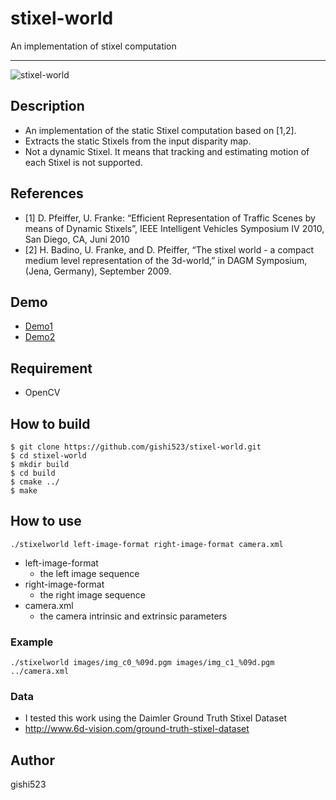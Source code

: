 # stixel-world
An implementation of stixel computation

---

![stixel-world](https://github.com/gishi523/stixel-world/wiki/images/stixels.png)

## Description
- An implementation of the static Stixel computation based on [1,2].
- Extracts the static Stixels from the input disparity map.
- Not a dynamic Stixel. It means that tracking and estimating motion of each Stixel is not supported.

## References
- [1] D. Pfeiffer, U. Franke: “Efficient Representation of Traffic Scenes by means of Dynamic Stixels”, IEEE Intelligent Vehicles Symposium IV 2010, San Diego, CA, Juni 2010
- [2] H. Badino, U. Franke, and D. Pfeiffer, “The stixel world - a compact medium level representation of the 3d-world,” in DAGM Symposium, (Jena, Germany), September 2009.

## Demo
- <a href="https://www.youtube.com/watch?v=i8dcQYPC2kg" target="_blank">Demo1</a>
- <a href="https://www.youtube.com/watch?v=mQTMts0-njQ" target="_blank">Demo2</a>

## Requirement
- OpenCV

## How to build
```
$ git clone https://github.com/gishi523/stixel-world.git
$ cd stixel-world
$ mkdir build
$ cd build
$ cmake ../
$ make
```

## How to use
```
./stixelworld left-image-format right-image-format camera.xml
```
- left-image-format
    - the left image sequence
- right-image-format
    - the right image sequence
- camera.xml
    - the camera intrinsic and extrinsic parameters

### Example
 ```
./stixelworld images/img_c0_%09d.pgm images/img_c1_%09d.pgm ../camera.xml
```

### Data
- I tested this work using the Daimler Ground Truth Stixel Dataset
- http://www.6d-vision.com/ground-truth-stixel-dataset

## Author
gishi523
